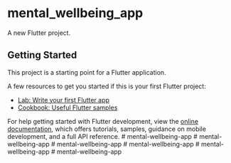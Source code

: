 # mental_wellbeing_app

A new Flutter project.

## Getting Started

This project is a starting point for a Flutter application.

A few resources to get you started if this is your first Flutter project:

- [Lab: Write your first Flutter app](https://docs.flutter.dev/get-started/codelab)
- [Cookbook: Useful Flutter samples](https://docs.flutter.dev/cookbook)

For help getting started with Flutter development, view the
[online documentation](https://docs.flutter.dev/), which offers tutorials,
samples, guidance on mobile development, and a full API reference.
#   m e n t a l - w e l l b e i n g - a p p  
 #   m e n t a l - w e l l b e i n g - a p p  
 #   m e n t a l - w e l l b e i n g - a p p  
 #   m e n t a l - w e l l b e i n g - a p p  
 #   m e n t a l - w e l l b e i n g - a p p  
 #   m e n t a l - w e l l b e i n g - a p p  
 